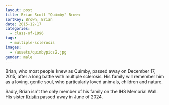 ```yaml
---
layout: post
title: Brian Scott "Quimby" Brown
sortKey: Brown, Brian
date: 2015-12-17
categories:
  - class-of-1996
tags:
  - multiple-sclerosis
images:
  - /assets/quimbypics2.jpg
gender: male
---
```

Brian, who most people knew as Quimby, passed away on December 17, 2015, after a long battle with multiple sclerosis. His family will remember him as a loving, gentle soul, who particularly loved animals, children and nature.

S﻿adly, Brian isn't the only member of his family on the IHS Memorial Wall. His sister [Kristin](https://ihsmemorial.org/class-of-1994/kristin-elise-brown/) passed away in June of 2024.
